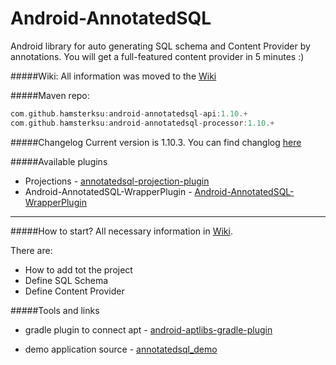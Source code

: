 Android-AnnotatedSQL
====================

Android library for auto generating SQL schema and Content Provider by annotations. You will get a full-featured content provider in 5 minutes :)

#####Wiki:
All information was moved to the [Wiki][5]

#####Maven repo:
```groovy
com.github.hamsterksu:android-annotatedsql-api:1.10.+
com.github.hamsterksu:android-annotatedsql-processor:1.10.+
```

#####Changelog
Current version is 1.10.3. You can find changlog [here](CHANGELOG.md)

#####Available plugins
* Projections - [annotatedsql-projection-plugin][1]
* Android-AnnotatedSQL-WrapperPlugin - [Android-AnnotatedSQL-WrapperPlugin][4]

***
#####How to start?
All necessary information in [Wiki][5].

There are: 
* How to add tot the project
* Define SQL Schema
* Define Content Provider

#####Tools and links
* gradle plugin to connect apt - [android-aptlibs-gradle-plugin][2]
* demo application source - [annotatedsql_demo][3]

  [1]: https://github.com/hamsterksu/annotatedsql-projection-plugin
  [2]: https://github.com/hamsterksu/android-aptlibs-gradle-plugin
  [3]: https://github.com/hamsterksu/annotatedsql_demo/tree/AS_support_plugins
  [4]: https://github.com/julienbanse/Android-AnnotatedSQL-WrapperPlugin
  [5]: https://github.com/hamsterksu/Android-AnnotatedSQL/wiki
